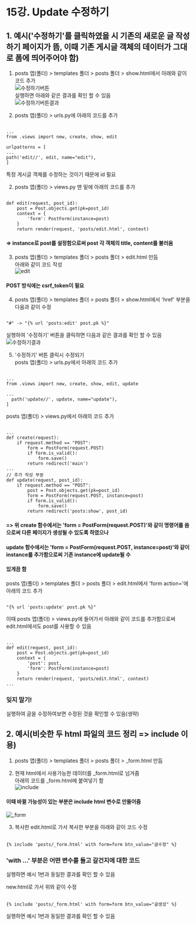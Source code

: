 # 15강. Update 수정하기  

## 1. 예시('수정하기'를 클릭하였을 시 기존의 새로운 글 작성하기 페이지가 뜸, 이때 기존 게시글 객체의 데이터가 그대로 폼에 띄어주어야 함)  
1. posts 앱(폴더) > templates 폴더 > posts 폴더 > show.html에서 아래와 같이 코드 추가  
![수정하기버튼](https://user-images.githubusercontent.com/31130917/106897674-9aec3b80-6736-11eb-81c8-890fb8a0caf9.PNG)  
실행하면 아래와 같은 결과를 확인 할 수 있음  
![수정하기버튼결과](https://user-images.githubusercontent.com/31130917/106897765-b6574680-6736-11eb-865b-876aa42a8437.PNG)  
  
2. posts 앱(폴더) > urls.py에 아래의 코드를 추가  
<pre><code>
...  
from .views import new, create, show, edit  
  
urlpatterns = [  
...  
path('edit/<int:post_id>/', edit, name="edit"),  
]
</code></pre>  
특정 게시글 객체를 수정하는 것이기 때문에 id 필요  
  
2. posts 앱(폴더) > views.py 맨 밑에 아래의 코드를 추가  
<pre><code>
def edit(request, post_id):  
    post = Post.objects.get(pk=post_id)  
    context = {  
        'form': PostForm(instance=post)  
    }  
    return render(request, 'posts/edit.html', context)  
</code></pre>  
#### => instance로 post를 설정함으로써 post 각 객체의 title, content를 불러옴  
  
3. posts 앱(폴더) > templates 폴더 > posts 폴더 > edit.html 만듬  
아래와 같이 코드 작성  
![edit](https://user-images.githubusercontent.com/31130917/106899489-c3753500-6738-11eb-80f0-70fc3065e5f4.PNG)  
#### POST 방식에는 csrf_token이 필요  
  
4. posts 앱(폴더) > templates 폴더 > posts 폴더 > show.html에서 'href' 부분을 다음과 같이 수정  
<pre><code>
"#" -> "{% url 'posts:edit' post.pk %}"
</code></pre>  
실행하여 '수정하기' 버튼을 클릭하면 다음과 같은 결과를 확인 할 수 있음  
![수정하기결과](https://user-images.githubusercontent.com/31130917/106899911-45655e00-6739-11eb-8ee3-1cfbef057d9a.PNG)  
  
5. '수정하기' 버튼 클릭시 수정되기  
posts 앱(폴더) > urls.py에서 아래의 코드 추가  
<pre><code>
...  
from .views import new, create, show, edit, update  
  
...  
  path('update/<int:post_id>/', update, name="update"),  
]
</code></pre>  
  
posts 앱(폴더) > views.py에서 아래의 코드 추가  
<pre><code>
...  
def create(request):  
    if request.method == "POST":  
        form = PostForm(request.POST)  
        if form.is_valid():  
            form.save()  
        return redirect('main')  
...  
// 추가 작성 부분  
def update(request, post_id):  
    if request.method == "POST":  
        post = Post.objects.get(pk=post_id)  
        form = PostForm(request.POST, instance=post)  
        if form.is_valid():  
            form.save()  
        return redirect('posts:show', post_id)
</code></pre>  
#### => 위 create 함수에서는 'form = PostForm(request.POST)'와 같이 명령어를 씀으로써 다른 페이지가 생성될 수 있도록 하였으나  
   #### update 함수에서는 'form = PostForm(request.POST, instance=post)'와 같이 instance를 추가함으로써 기존 instance에 update될 수  
   #### 있게끔 함  
  
posts 앱(폴더) > templates 폴더 > posts 폴더 > edit.html에서 'form action='에 아래의 코드 추가  
<pre><code>
"{% url 'posts:update' post.pk %}"
</code></pre>  
이때 posts 앱(폴더) > views.py에 들어가서 아래와 같이 코드를 추가함으로써 edit.html에서도 post를 사용할 수 있음  
<pre><code>
...  
def edit(request, post_id):  
    post = Post.objects.get(pk=post_id)  
    context = {  
        'post': post,  
        'form': PostForm(instance=post)  
    }  
    return render(request, 'posts/edit.html', context)  
...
</code></pre>  
### 잊지 말기!  
실행하여 글을 수정하여보면 수정된 것을 확인할 수 있음(생략)  
  
## 2. 예시(비슷한 두 html 파일의 코드 정리 => include 이용)  
1. posts 앱(폴더) > templates 폴더 > posts 폴더 > _form.html 만듬  
  
2. 현재 html에서 사용가능한 데이터를 _form.html로 넘겨줌  
아래의 코드를 _form.html에 붙여넣기 함  
![include](https://user-images.githubusercontent.com/31130917/106914644-903aa200-6748-11eb-9e69-f1e87256231a.PNG)  
#### 이때 바뀔 가능성이 있는 부분은 include html 변수로 만들어줌  
![_form](https://user-images.githubusercontent.com/31130917/106915100-0212eb80-6749-11eb-8a5f-bb6d72062615.PNG)  
  
3. 복사한 edit.html로 가서 복사한 부분을 아래와 같이 코드 수정  
<pre><code>
{% include 'posts/_form.html' with form=form btn_value="글수정" %}
</code></pre>  
### 'with ...' 부분은 어떤 변수를 들고 갈건지에 대한 코드
실행하면 예시 1번과 동일한 결과를 확인 할 수 있음  
  
new.html로 가서 위와 같이 수정  
<pre><code>
{% include 'posts/_form.html' with form=form btn_value="글생성" %}
</code></pre>  
실행하면 예시 1번과 동일한 결과를 확인 할 수 있음
